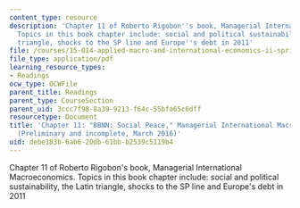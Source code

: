 ```yaml
---
content_type: resource
description: 'Chapter 11 of Roberto Rigobon''s book, Managerial International Macroeconomics.
  Topics in this book chapter include: social and political sustainability, the Latin
  triangle, shocks to the SP line and Europe''s debt in 2011'
file: /courses/15-014-applied-macro-and-international-economics-ii-spring-2016/debe183b6ab620db61bbb2539c5119b4_MIT15_014S16_Chapter11.pdf
file_type: application/pdf
learning_resource_types:
- Readings
ocw_type: OCWFile
parent_title: Readings
parent_type: CourseSection
parent_uid: 3ccc7f98-8a39-9213-f64c-55bfa65c6dff
resourcetype: Document
title: 'Chapter 11: "BBNN: Social Peace," Managerial International Macroeconomics
  (Preliminary and incomplete, March 2016)'
uid: debe183b-6ab6-20db-61bb-b2539c5119b4
---
```

Chapter 11 of Roberto Rigobon's book, Managerial International Macroeconomics. Topics in this book chapter include: social and political sustainability, the Latin triangle, shocks to the SP line and Europe's debt in 2011

